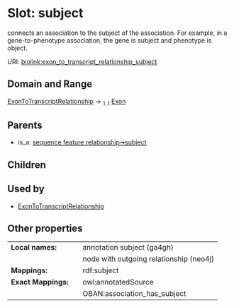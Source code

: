 
# Slot: subject


connects an association to the subject of the association. For example, in a gene-to-phenotype association, the gene is subject and phenotype is object.

URI: [biolink:exon_to_transcript_relationship_subject](https://w3id.org/biolink/vocab/exon_to_transcript_relationship_subject)


## Domain and Range

[ExonToTranscriptRelationship](ExonToTranscriptRelationship.md) &#8594;  <sub>1..1</sub> [Exon](Exon.md)

## Parents

 *  is_a: [sequence feature relationship➞subject](sequence_feature_relationship_subject.md)

## Children


## Used by

 * [ExonToTranscriptRelationship](ExonToTranscriptRelationship.md)

## Other properties

|  |  |  |
| --- | --- | --- |
| **Local names:** | | annotation subject (ga4gh) |
|  | | node with outgoing relationship (neo4j) |
| **Mappings:** | | rdf:subject |
| **Exact Mappings:** | | owl:annotatedSource |
|  | | OBAN:association_has_subject |

